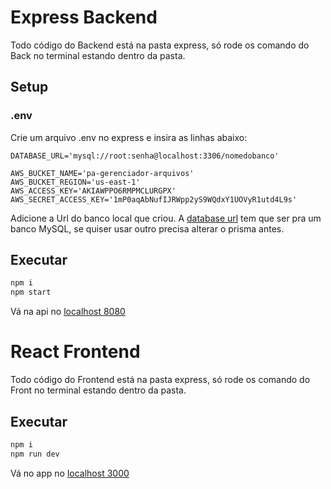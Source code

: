 # Express Backend 

Todo código do Backend está na pasta express, só rode os comando do Back no terminal estando dentro da pasta.

## Setup

### .env

Crie um arquivo .env no express e insira as linhas abaixo:

```env
DATABASE_URL='mysql://root:senha@localhost:3306/nomedobanco'

AWS_BUCKET_NAME='pa-gerenciador-arquivos'
AWS_BUCKET_REGION='us-east-1'
AWS_ACCESS_KEY='AKIAWPPO6RMPMCLURGPX'
AWS_SECRET_ACCESS_KEY='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'
```

Adicione a Url do banco local que criou. A [database url](https://www.prisma.io/docs/concepts/database-connectors/mysql#base-url-and-path) tem que ser pra um banco MySQL, se quiser usar outro precisa alterar o prisma antes. 


## Executar

```sh
npm i
npm start
```

Vá na api no [localhost 8080](http://localhost:8080)

# React Frontend

Todo código do Frontend está na pasta express, só rode os comando do Front no terminal estando dentro da pasta.

## Executar

```sh
npm i
npm run dev
```

Vá no app no [localhost 3000](http://localhost:3000)

